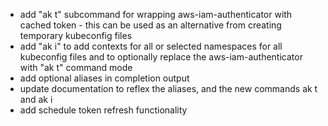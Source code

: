 - add "ak t" subcommand for wrapping aws-iam-authenticator with cached token - this can be used as an alternative from creating temporary kubeconfig files
- add "ak i" to add contexts for all or selected namespaces for all kubeconfig files and to optionally replace the aws-iam-authenticator with "ak t" command mode
- add optional aliases in completion output
- update documentation to reflex the aliases, and the new commands ak t and ak i
- add schedule token refresh functionality
